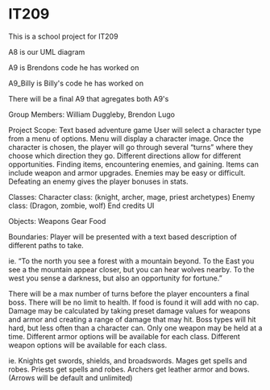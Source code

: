 # IT209
This is a school project for IT209

A8 is our UML diagram


A9 is Brendons code he has worked on


A9_Billy is Billy's code he has worked on



There will be a final A9 that agregates both A9's

Group Members: William Duggleby, Brendon Lugo

Project Scope: Text based adventure game
User will select a character type from a menu of options. Menu will display a character image.
Once the character is chosen, the player will go through several “turns” where they choose which direction they go.
Different directions allow for different opportunities. Finding items, encountering enemies, and gaining.
Items can include weapon and armor upgrades.
Enemies may be easy or difficult. Defeating an enemy gives the player bonuses in stats.

Classes: Character class: (knight, archer, mage, priest archetypes)
	       Enemy class: (Dragon, zombie, wolf)
         End credits
	       UI
	   
Objects: 	Weapons
	       Gear
	       Food

Boundaries:
Player will be presented with a text based description of different paths to take.

ie. “To the north you see a forest with a mountain beyond. To the East you see a the mountain appear closer, but you can hear wolves nearby. To the west you sense a darkness, but also an opportunity for fortune.”

There will be a max number of turns before the player encounters a final boss.
There will be no limit to health. If food is found it will add with no cap.
Damage may be calculated by taking preset damage values for weapons and armor and creating a range of damage that may hit. Boss types will hit hard, but less often than a character can.
Only one weapon may be held at a time.
Different armor options will be available for each class.
Different weapon options will be available for each class.

ie. Knights get swords, shields, and broadswords. Mages get spells and robes. Priests get spells and robes. Archers get leather armor and bows. (Arrows will be default and unlimited)
